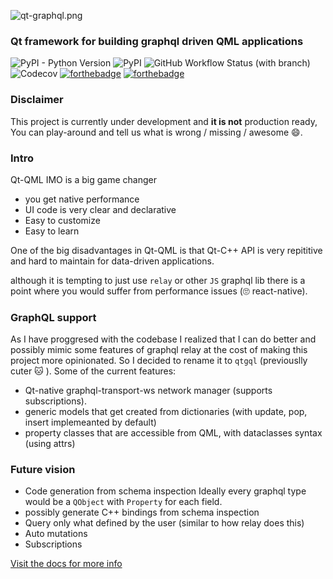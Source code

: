 ![qt-graphql.png](assets%2Fqt-graphql.png)
###  Qt framework for building graphql driven QML applications
![PyPI - Python Version](https://img.shields.io/pypi/pyversions/qtgql?style=for-the-badge)
![PyPI](https://img.shields.io/pypi/v/qtgql?style=for-the-badge)
![GitHub Workflow Status (with branch)](https://img.shields.io/github/actions/workflow/status/nrbnlulu/qtgql/tests.yml?branch=main&style=for-the-badge)
![Codecov](https://img.shields.io/codecov/c/github/nrbnlulu/qtgql?style=for-the-badge)
[![forthebadge](https://forthebadge.com/images/badges/gluten-free.svg)](https://forthebadge.com)
[![forthebadge](https://forthebadge.com/images/badges/contains-cat-gifs.svg)](https://forthebadge.com)

### Disclaimer
This project is currently under development and **it is not** production ready,
You can play-around and tell us what is wrong / missing / awesome :smile:.

### Intro
Qt-QML IMO is a big game changer
- you get native performance
- UI code is very clear and declarative
- Easy to customize
- Easy to learn

One of the big disadvantages in Qt-QML is that Qt-C++ API is very repititive and hard to maintain
for data-driven applications.

although it is tempting to just use `relay` or other `JS` graphql lib
there is a point where you would suffer from performance issues (:roll_eyes:  react-native).


### GraphQL support
As I have proggresed with the codebase I realized that I can do better and possibly mimic some
features of graphql relay at the cost of making this project more opinionated.
So I decided to rename it to `qtgql` (previouslly cuter :cat: ).
Some of the current features:
 - Qt-native graphql-transport-ws network manager (supports subscriptions).
 - generic models that get created from dictionaries (with update, pop, insert implemeanted by default)
 - property classes that are accessible from QML, with dataclasses  syntax (using attrs)

### Future vision
- Code generation from schema inspection
Ideally every graphql type would be a `QObject` with `Property` for each field.
- possibly generate C++ bindings from schema inspection
- Query only what defined by the user (similar to how relay does this)
- Auto mutations
- Subscriptions

[Visit the docs for more info](https://nrbnlulu.github.io/qtgql/)
